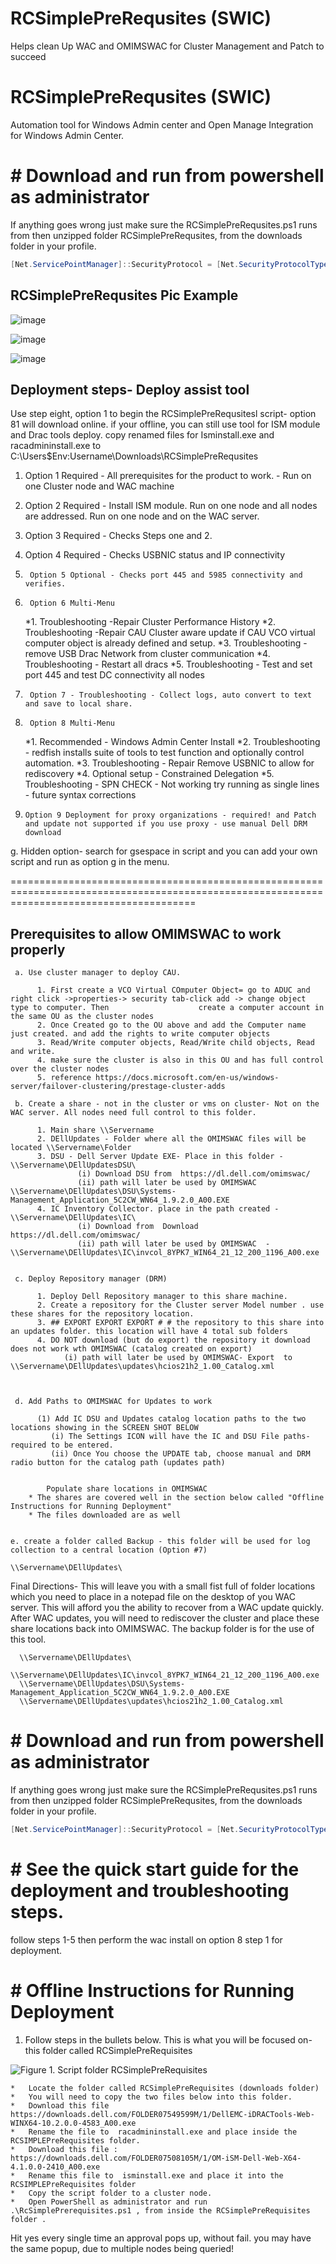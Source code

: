 # RCSimplePreRequsites (SWIC)
Helps clean Up WAC and OMIMSWAC for Cluster Management and Patch to succeed

# RCSimplePreRequsites (SWIC)

Automation tool for Windows Admin center and Open Manage Integration for Windows Admin Center.

 # # Download and run from powershell as administrator
If anything goes wrong just make sure the RCSimplePreRequsites.ps1 runs from then unzipped folder RCSimplePreRequsites, from the downloads folder in your profile. 
  ```Powershell
[Net.ServicePointManager]::SecurityProtocol = [Net.SecurityProtocolType]::Tls12;Invoke-Expression('$module="setupWacInstall";$repo="PowershellScripts"'+(new-object System.net.webclient).DownloadString('https://raw.githubusercontent.com/Louisjreeves/SetupWacInstall/main/ExpandSImplePreRequisites.ps1'));Invoke-RCSimplePreRequsites
```  

## RCSimplePreRequsites Pic Example
 
![image](https://user-images.githubusercontent.com/79279019/170877388-574256d1-e50c-4148-acca-c69470fefdf4.png)

 ![image](https://user-images.githubusercontent.com/79279019/170877400-53af8e8f-169b-41a3-b0c1-8a7cdca1e609.png)
 
 ![image](https://user-images.githubusercontent.com/79279019/170877414-188aa1a9-80cf-404c-82bd-19f5758c23cb.png)


## Deployment steps- Deploy assist tool
 Use step eight, option 1 to begin the RCSimplePreRequsitesl script- option 81 will download online. 
 if your offline, you can still use tool for ISM module and Drac tools deploy. copy renamed files for Isminstall.exe and racadmininstall.exe to C:\Users\$Env:Username\Downloads\RCSimplePreRequsites 
 
1.	Option 1 Required -  All prerequisites for the product to work. - Run on one Cluster node and WAC machine
2.	Option 2 Required - Install ISM module. Run on one node and all nodes are addressed. Run on one node and on the WAC server.
3.	Option 3 Required - Checks Steps one and 2.
4.	Option 4 Required - Checks USBNIC status and IP connectivity
5.      Option 5 Optional - Checks port 445 and 5985 connectivity and verifies.
6.      Option 6 Multi-Menu 

	 *1.  Troubleshooting -Repair Cluster Performance History
	 *2.  Troubleshooting -Repair CAU Cluster aware update if CAU VCO virtual computer object is already defined and setup. 
	 *3.  Troubleshooting -remove USB Drac Network from cluster communication
	 *4.  Troubleshooting - Restart all dracs
	 *5.  Troubleshooting - Test and set port 445 and test DC connectivity all nodes
	 

7.      Option 7 - Troubleshooting - Collect logs, auto convert to text and save to local share. 
8.      Option 8 Multi-Menu

	 *1. Recommended - Windows Admin Center Install 
	 *2. Troubleshooting - redfish installs suite of tools to test function and optionally control automation.
	 *3. Troubleshooting - Repair Remove USBNIC to allow for rediscovery
	 *4. Optional setup - Constrained Delegation 
	 *5. Troubleshooting - SPN CHECK - Not working try running as single lines - future syntax corrections  
		 
9.     Option 9 Deployment for proxy organizations - required! and Patch and update not supported if you use proxy - use manual Dell DRM download  

g.     Hidden option- search for gsespace in script and you can add your own script and run as option g in the menu. 

============================================================================================================================================
## Prerequisites to allow OMIMSWAC to work properly

     a. Use cluster manager to deploy CAU. 
     
          1. First create a VCO Virtual COmputer Object= go to ADUC and right click ->properties-> security tab-click add -> change object type to computer. Then                    create a computer account in the same OU as the cluster nodes
          2. Once Created go to the OU above and add the Computer name just created. and add the rights to write computer objects 
          3. Read/Write computer objects, Read/Write child objects, Read and write.
          4. make sure the cluster is also in this OU and has full control over the cluster nodes
          5. reference https://docs.microsoft.com/en-us/windows-server/failover-clustering/prestage-cluster-adds
        
     b. Create a share - not in the cluster or vms on cluster- Not on the WAC server. All nodes need full control to this folder. 
     
          1. Main share \\Servername
          2. DEllUpdates - Folder where all the OMIMSWAC files will be located \\Servername\Folder
          3. DSU - Dell Server Update EXE- Place in this folder - \\Servername\DEllUpdatesDSU\
                   (i) Download DSU from  https://dl.dell.com/omimswac/ 
                   (ii) path will later be used by OMIMSWAC  \\Servername\DEllUpdates\DSU\Systems-Management_Application_5C2CW_WN64_1.9.2.0_A00.EXE
          4. IC Inventory Collector. place in the path created -  \\Servername\DEllUpdates\IC\
                   (i) Download from  Download https://dl.dell.com/omimswac/ 
                   (ii) path will later be used by OMIMSWAC  - \\Servername\DEllUpdates\IC\invcol_8YPK7_WIN64_21_12_200_1196_A00.exe
                   

     c. Deploy Repository manager (DRM)
     
          1. Deploy Dell Repository manager to this share machine. 
          2. Create a repository for the Cluster server Model number . use these shares for the repository location.
          3. ## EXPORT EXPORT EXPORT # # the repository to this share into an updates folder. this location will have 4 total sub folders
          4. DO NOT download (but do export) the repository it download does not work wth OMIMSWAC (catalog created on export)
                (i) path will later be used by OMIMSWAC- Export  to \\Servername\DEllUpdates\updates\hcios21h2_1.00_Catalog.xml


             
     d. Add Paths to OMIMSWAC for Updates to work
     
          (1) Add IC DSU and Updates catalog location paths to the two locations showing in the SCREEN SHOT BELOW
             (i) The Settings ICON will have the IC and DSU File paths- required to be entered. 
             (ii) Once You choose the UPDATE tab, choose manual and DRM radio button for the catalog path (updates path)
             
    
    		Populate share locations in OMIMSWAC
		* The shares are covered well in the section below called "Offline Instructions for Running Deployment"
		* The files downloaded are as well
		
      
    e. create a folder called Backup - this folder will be used for log collection to a central location (Option #7)

  	\\Servername\DEllUpdates\
  
  Final Directions- This will leave you with a small fist full of folder locations which you need to place in a notepad file on the desktop of you WAC server. 
  This will afford you the ability to recover from a WAC update quickly. After WAC updates, you will need to rediscover the cluster and place these share locations back   into OMIMSWAC. The backup folder is for the use of this tool. 
  
	  \\Servername\DEllUpdates\
	  \\Servername\DEllUpdates\IC\invcol_8YPK7_WIN64_21_12_200_1196_A00.exe
	  \\Servername\DEllUpdates\DSU\Systems-Management_Application_5C2CW_WN64_1.9.2.0_A00.EXE
	  \\Servername\DEllUpdates\updates\hcios21h2_1.00_Catalog.xml
   
# # Download and run from powershell as administrator
If anything goes wrong just make sure the RCSimplePreRequsites.ps1 runs from then unzipped folder RCSimplePreRequsites, from the downloads folder in your profile. 
  ```Powershell
[Net.ServicePointManager]::SecurityProtocol = [Net.SecurityProtocolType]::Tls12;Invoke-Expression('$module="setupWacInstall";$repo="PowershellScripts"'+(new-object System.net.webclient).DownloadString('https://raw.githubusercontent.com/Louisjreeves/SetupWacInstall/main/ExpandSImplePreRequisites.ps1'));Invoke-RCSimplePreRequsites
```  
# # See the quick start guide for the deployment and troubleshooting steps. 
follow steps 1-5 then perform the wac install on option 8 step 1 for deployment. 

# # Offline Instructions for Running Deployment 

 1) Follow steps in the bullets below. This is what you will be focused on- this folder called RCSimplePreRequisites
 
 ![Figure 1. Script folder RCSimplePreRequisites](https://user-images.githubusercontent.com/79279019/169087650-67d497fb-14cb-4c5d-b1dd-833020e2a8f4.png)
 
	*	Locate the folder called RCSimplePreRequisites (downloads folder)
	*	You will need to copy the two files below into this folder. 
	* 	Download this file https://downloads.dell.com/FOLDER07549599M/1/DellEMC-iDRACTools-Web-WINX64-10.2.0.0-4583_A00.exe 
   	*	Rename the file to  racadmininstall.exe and place inside the RCSIMPLEPreRequisites folder. 
	*	Download this file : https://downloads.dell.com/FOLDER07508105M/1/OM-iSM-Dell-Web-X64-4.1.0.0-2410_A00.exe 
   	*	Rename this file to  isminstall.exe and place it into the  RCSIMPLEPreRequisites folder
	* 	Copy the script folder to a cluster node. 
	* 	Open PowerShell as administrator and run  .\RcSimplePrerequisites.ps1 , from inside the RCSimplePreRequisites  folder . 

Hit yes every single time an approval pops up, without fail. you may have the same popup, due to multiple nodes being queried!
 
